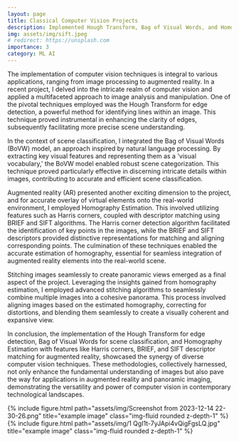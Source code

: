 ```yaml
---
layout: page
title: Classical Computer Vision Projects
description: Implemented Hough Transform, Bag of Visual Words, and Homography for precise scene analysis, augmented reality, and seamless image stitching
img: assets/img/sift.jpeg
# redirect: https://unsplash.com
importance: 3
category: ML AI
---
```


The implementation of computer vision techniques is integral to various applications, ranging from image processing to augmented reality. In a recent project, I delved into the intricate realm of computer vision and applied a multifaceted approach to image analysis and manipulation. One of the pivotal techniques employed was the Hough Transform for edge detection, a powerful method for identifying lines within an image. This technique proved instrumental in enhancing the clarity of edges, subsequently facilitating more precise scene understanding.

In the context of scene classification, I integrated the Bag of Visual Words (BoVW) model, an approach inspired by natural language processing. By extracting key visual features and representing them as a 'visual vocabulary,' the BoVW model enabled robust scene categorization. This technique proved particularly effective in discerning intricate details within images, contributing to accurate and efficient scene classification.

Augmented reality (AR) presented another exciting dimension to the project, and for accurate overlay of virtual elements onto the real-world environment, I employed Homography Estimation. This involved utilizing features such as Harris corners, coupled with descriptor matching using BRIEF and SIFT algorithms. The Harris corner detection algorithm facilitated the identification of key points in the images, while the BRIEF and SIFT descriptors provided distinctive representations for matching and aligning corresponding points. The culmination of these techniques enabled the accurate estimation of homography, essential for seamless integration of augmented reality elements into the real-world scene.

Stitching images seamlessly to create panoramic views emerged as a final aspect of the project. Leveraging the insights gained from homography estimation, I employed advanced stitching algorithms to seamlessly combine multiple images into a cohesive panorama. This process involved aligning images based on the estimated homography, correcting for distortions, and blending them seamlessly to create a visually coherent and expansive view.

In conclusion, the implementation of the Hough Transform for edge detection, Bag of Visual Words for scene classification, and Homography Estimation with features like Harris corners, BRIEF, and SIFT descriptor matching for augmented reality, showcased the synergy of diverse computer vision techniques. These methodologies, collectively harnessed, not only enhance the fundamental understanding of images but also pave the way for applications in augmented reality and panoramic imaging, demonstrating the versatility and power of computer vision in contemporary technological landscapes.
<div class="row justify-content-sm-center">
    <div class="col-sm mt-3 mt-md-0">
        {% include figure.html path="assets/img/Screenshot from 2023-12-14 22-30-26.png"  title="example image" class="img-fluid rounded z-depth-1" %}
    </div>
     <div class="col-sm mt-3 mt-md-0">
        {% include figure.html path="assets/img/1 QgI1t-7yJApi4vQigFgsLQ.jpg" title="example image" class="img-fluid rounded z-depth-1"  %}
    </div>
</div> 
<!-- <div class="caption">
    Cleaning mechanism deisgned for the robot
</div> -->


